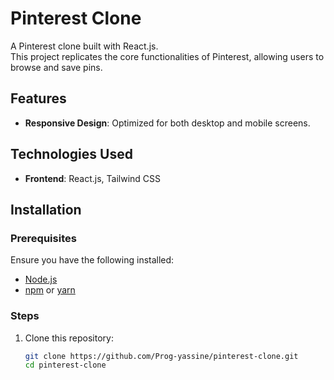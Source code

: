 # Pinterest Clone

A Pinterest clone built with React.js.  
This project replicates the core functionalities of Pinterest, allowing users to browse and save pins.

## Features
- **Responsive Design**: Optimized for both desktop and mobile screens.

## Technologies Used
- **Frontend**: React.js, Tailwind CSS

## Installation


### Prerequisites
Ensure you have the following installed:
- [Node.js](https://nodejs.org/)
- [npm](https://www.npmjs.com/) or [yarn](https://yarnpkg.com/)

### Steps
1. Clone this repository:
   ```bash
   git clone https://github.com/Prog-yassine/pinterest-clone.git
   cd pinterest-clone
